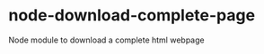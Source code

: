 node-download-complete-page
===========================

Node module to download a complete html webpage